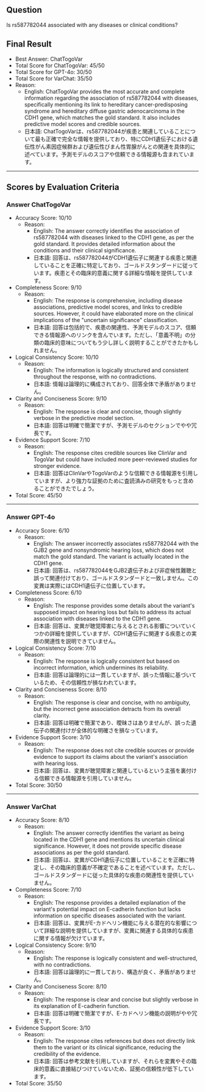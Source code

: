 ## Question

Is rs587782044 associated with any diseases or clinical conditions?

## Final Result

- Best Answer: ChatTogoVar
- Total Score for ChatTogoVar: 45/50
- Total Score for GPT-4o: 30/50
- Total Score for VarChat: 35/50
- Reason:
  - English: ChatTogoVar provides the most accurate and complete information regarding the association of rs587782044 with diseases, specifically mentioning its link to hereditary cancer-predisposing syndrome and hereditary diffuse gastric adenocarcinoma in the CDH1 gene, which matches the gold standard. It also includes predictive model scores and credible sources.
  - 日本語: ChatTogoVarは、rs587782044が疾患と関連していることについて最も正確で完全な情報を提供しており、特にCDH1遺伝子における遺伝性がん素因症候群および遺伝性びまん性胃腺がんとの関連を具体的に述べています。予測モデルのスコアや信頼できる情報源も含まれています。

---

## Scores by Evaluation Criteria

### Answer ChatTogoVar
- Accuracy Score: 10/10
  - Reason: 
    - English: The answer correctly identifies the association of rs587782044 with diseases linked to the CDH1 gene, as per the gold standard. It provides detailed information about the conditions and their clinical significance.
    - 日本語: 回答は、rs587782044がCDH1遺伝子に関連する疾患と関連していることを正確に特定しており、ゴールドスタンダードに従っています。疾患とその臨床的意義に関する詳細な情報を提供しています。
- Completeness Score: 9/10
  - Reason: 
    - English: The response is comprehensive, including disease associations, predictive model scores, and links to credible sources. However, it could have elaborated more on the clinical implications of the "uncertain significance" classification.
    - 日本語: 回答は包括的で、疾患の関連性、予測モデルのスコア、信頼できる情報源へのリンクを含んでいます。ただし、「意義不明」の分類の臨床的意味についてもう少し詳しく説明することができたかもしれません。
- Logical Consistency Score: 10/10
  - Reason: 
    - English: The information is logically structured and consistent throughout the response, with no contradictions.
    - 日本語: 情報は論理的に構成されており、回答全体で矛盾がありません。
- Clarity and Conciseness Score: 9/10
  - Reason: 
    - English: The response is clear and concise, though slightly verbose in the predictive model section.
    - 日本語: 回答は明確で簡潔ですが、予測モデルのセクションでやや冗長です。
- Evidence Support Score: 7/10
  - Reason: 
    - English: The response cites credible sources like ClinVar and TogoVar but could have included more peer-reviewed studies for stronger evidence.
    - 日本語: 回答はClinVarやTogoVarのような信頼できる情報源を引用していますが、より強力な証拠のために査読済みの研究をもっと含めることができたでしょう。
- Total Score: 45/50

---

### Answer GPT-4o
- Accuracy Score: 6/10
  - Reason: 
    - English: The answer incorrectly associates rs587782044 with the GJB2 gene and nonsyndromic hearing loss, which does not match the gold standard. The variant is actually located in the CDH1 gene.
    - 日本語: 回答は、rs587782044をGJB2遺伝子および非症候性難聴と誤って関連付けており、ゴールドスタンダードと一致しません。この変異は実際にはCDH1遺伝子に位置しています。
- Completeness Score: 6/10
  - Reason: 
    - English: The response provides some details about the variant's supposed impact on hearing loss but fails to address its actual association with diseases linked to the CDH1 gene.
    - 日本語: 回答は、変異が聴覚障害に与えるとされる影響についていくつかの詳細を提供していますが、CDH1遺伝子に関連する疾患との実際の関連性を説明できていません。
- Logical Consistency Score: 7/10
  - Reason: 
    - English: The response is logically consistent but based on incorrect information, which undermines its reliability.
    - 日本語: 回答は論理的には一貫していますが、誤った情報に基づいているため、その信頼性が損なわれています。
- Clarity and Conciseness Score: 8/10
  - Reason: 
    - English: The response is clear and concise, with no ambiguity, but the incorrect gene association detracts from its overall clarity.
    - 日本語: 回答は明確で簡潔であり、曖昧さはありませんが、誤った遺伝子の関連付けが全体的な明確さを損なっています。
- Evidence Support Score: 3/10
  - Reason: 
    - English: The response does not cite credible sources or provide evidence to support its claims about the variant's association with hearing loss.
    - 日本語: 回答は、変異が聴覚障害と関連しているという主張を裏付ける信頼できる情報源を引用していません。
- Total Score: 30/50

---

### Answer VarChat
- Accuracy Score: 8/10
  - Reason: 
    - English: The answer correctly identifies the variant as being located in the CDH1 gene and mentions its uncertain clinical significance. However, it does not provide specific disease associations as per the gold standard.
    - 日本語: 回答は、変異がCDH1遺伝子に位置していることを正確に特定し、その臨床的意義が不確定であることを述べています。ただし、ゴールドスタンダードに従った具体的な疾患の関連性を提供していません。
- Completeness Score: 7/10
  - Reason: 
    - English: The response provides a detailed explanation of the variant's potential impact on E-cadherin function but lacks information on specific diseases associated with the variant.
    - 日本語: 回答は、変異がE-カドヘリン機能に与える潜在的な影響について詳細な説明を提供していますが、変異に関連する具体的な疾患に関する情報が欠けています。
- Logical Consistency Score: 9/10
  - Reason: 
    - English: The response is logically consistent and well-structured, with no contradictions.
    - 日本語: 回答は論理的に一貫しており、構造が良く、矛盾がありません。
- Clarity and Conciseness Score: 8/10
  - Reason: 
    - English: The response is clear and concise but slightly verbose in its explanation of E-cadherin function.
    - 日本語: 回答は明確で簡潔ですが、E-カドヘリン機能の説明がやや冗長です。
- Evidence Support Score: 3/10
  - Reason: 
    - English: The response cites references but does not directly link them to the variant or its clinical significance, reducing the credibility of the evidence.
    - 日本語: 回答は参考文献を引用していますが、それらを変異やその臨床的意義に直接結びつけていないため、証拠の信頼性が低下しています。
- Total Score: 35/50
